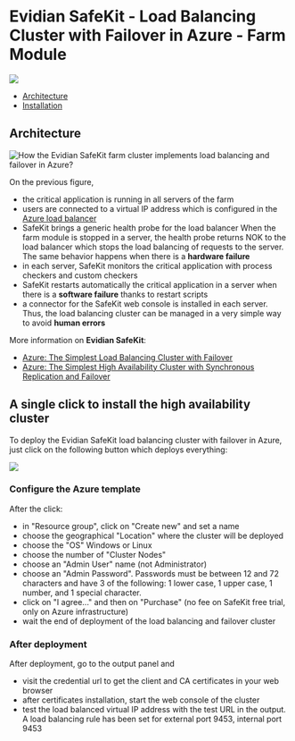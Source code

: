 # Evidian SafeKit - Load Balancing Cluster with Failover in Azure - Farm Module

[![](https://camo.githubusercontent.com/9285dd3998997a0835869065bb15e5d500475034/687474703a2f2f617a7572656465706c6f792e6e65742f6465706c6f79627574746f6e2e706e67)](https://portal.azure.com/#create/Microsoft.Template/uri/https%3A%2F%2Fraw.githubusercontent.com%2Fd6p%2Fazure-quickstart-templates%2Fsafekit-cluster-farm%2Fsafekit-cluster-farm%2Fazuredeploy.json) 

*   [Architecture](#archi)
*   [Installation](#install)

## <a name="archi"></a>Architecture

![How the Evidian SafeKit farm cluster implements load balancing and failover in Azure?](https://www.evidian.com/safekit/images/azure-farm-cluster-load-balancing-cluster.png)

On the previous figure,

*   the critical application is running in all servers of the farm
*   users are connected to a virtual IP address which is configured in the [Azure load balancer](https://docs.microsoft.com/en-us/azure/load-balancer/)
*   SafeKit brings a generic health probe for the load balancer When the farm module is stopped in a server, the health probe returns NOK to the load balancer which stops the load balancing of requests to the server. The same behavior happens when there is a **hardware failure**
*   in each server, SafeKit monitors the critical application with process checkers and custom checkers
*   SafeKit restarts automatically the critical application in a server when there is a **software failure** thanks to restart scripts
*   a connector for the SafeKit web console is installed in each server. Thus, the load balancing cluster can be managed in a very simple way to avoid **human errors**

More information on **Evidian SafeKit**:

*   [Azure: The Simplest Load Balancing Cluster with Failover](https://www.evidian.com/products/high-availability-software-for-application-clustering/azure-load-balancing-cluster-failover/)
*   [Azure: The Simplest High Availability Cluster with Synchronous Replication and Failover](https://www.evidian.com/products/high-availability-software-for-application-clustering/azure-high-availability-cluster-synchronous-replication-failover/)

## <a name="install"></a>A single click to install the high availability cluster

To deploy the Evidian SafeKit load balancing cluster with failover in Azure, just click on the following button which deploys everything:

[![](https://camo.githubusercontent.com/9285dd3998997a0835869065bb15e5d500475034/687474703a2f2f617a7572656465706c6f792e6e65742f6465706c6f79627574746f6e2e706e67)](https://portal.azure.com/#create/Microsoft.Template/uri/https%3A%2F%2Fraw.githubusercontent.com%2Fd6p%2Fazure-quickstart-templates%2Fsafekit-cluster-farm%2Fsafekit-cluster-farm%2Fazuredeploy.json) 

### Configure the Azure template

After the click:

*   in "Resource group", click on "Create new" and set a name
*   choose the geographical "Location" where the cluster will be deployed
*   choose the "OS" Windows or Linux
*   choose the number of "Cluster Nodes"
*   choose an "Admin User" name (not Administrator)
*   choose an "Admin Password". Passwords must be between 12 and 72 characters and have 3 of the following: 1 lower case, 1 upper case, 1 number, and 1 special character.
*   click on "I agree..." and then on "Purchase" (no fee on SafeKit free trial, only on Azure infrastructure)
*   wait the end of deployment of the load balancing and failover cluster

### After deployment

After deployment, go to the output panel and

*   visit the credential url to get the client and CA certificates in your web browser
*   after certificates installation, start the web console of the cluster
*   test the load balanced virtual IP address with the test URL in the output. A load balancing rule has been set for external port 9453, internal port 9453
